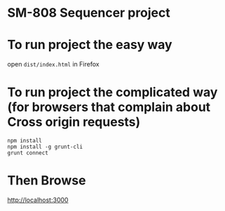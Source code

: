 SM-808 Sequencer project
============

# To run project the easy way

open ```dist/index.html``` in Firefox

# To run project the complicated way (for browsers that complain about Cross origin requests)
```
npm install
npm install -g grunt-cli
grunt connect
```

# Then Browse
[http://localhost:3000](http://localhost:3000)
